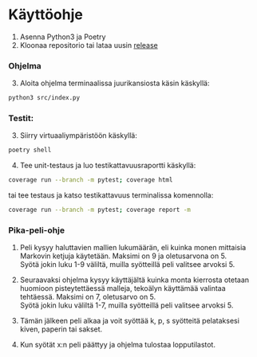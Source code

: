 # Käyttöohje

1. Asenna Python3 ja Poetry
2. Kloonaa repositorio tai lataa uusin [release](https://github.com/KilpiV/TiraLabra2023/releases/tag/Tiralabra_loppupalautus)

### Ohjelma

3. Aloita ohjelma terminaalissa juurikansiosta käsin käskyllä:
```bash
python3 src/index.py
```

### Testit:

3. Siirry virtuaaliympäristöön käskyllä: 
```bash
poetry shell
```

4. Tee unit-testaus ja luo testikattavuusraportti käskyllä:
```bash
coverage run --branch -m pytest; coverage html
```
   tai tee testaus ja katso testikattavuus terminalissa komennolla:
```bash
coverage run --branch -m pytest; coverage report -m
```

### Pika-peli-ohje
1. Peli kysyy haluttavien mallien lukumäärän, eli kuinka monen mittaisia Markovin ketjuja käytetään. Maksimi on 9 ja oletusarvona on 5.  
   Syötä jokin luku 1-9 väliltä, muilla syötteillä peli valitsee arvoksi 5.

2. Seuraavaksi ohjelma kysyy käyttäjältä kuinka monta kierrosta otetaan huomioon pisteytettäessä malleja, tekoälyn käyttämää valintaa tehtäessä. Maksimi on 7, oletusarvo on 5.  
   Syötä jokin luku väliltä 1-7, muilla syötteillä peli valitsee arvoksi 5.
   
3. Tämän jälkeen peli alkaa ja voit syöttää k, p, s syötteitä pelataksesi kiven, paperin tai sakset.

4. Kun syötät x:n peli päättyy ja ohjelma tulostaa lopputilastot.

